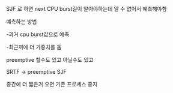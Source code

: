 SJF 로 하면 next CPU burst길이 알아야하는데 알 수 없어서 예측해야함

예측하는 방법

-과거 cpu burst값으로 예측

-최근꺼에 더 가중치를 둠

preemptive 할수도 있고 아닐수도 있고 

SRTF -> preemptive SJF 

중간에 더 짧은거 오면 기존 프로세스 중지



